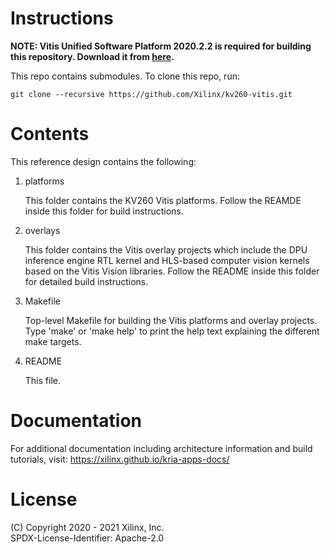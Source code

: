 # Instructions


**NOTE: Vitis Unified Software Platform 2020.2.2 is required for building this repository. Download it from [here](https://www.xilinx.com/support/download/index.html/content/xilinx/en/downloadNav/vitis/2020-2.html).**

This repo contains submodules. To clone this repo, run:
```
git clone --recursive https://github.com/Xilinx/kv260-vitis.git
```

# Contents

This reference design contains the following:

1. platforms

   This folder contains the KV260 Vitis platforms. Follow the REAMDE inside this
   folder for build instructions.

2. overlays

   This folder contains the Vitis overlay projects which include the DPU
   inference engine RTL kernel and HLS-based computer vision kernels based on
   the Vitis Vision libraries. Follow the README inside this folder for detailed
   build instructions.

3. Makefile

   Top-level Makefile for building the Vitis platforms and overlay projects.
   Type 'make' or 'make help' to print the help text explaining the different
   make targets.

4. README

   This file.

# Documentation

For additional documentation including architecture information and build
tutorials, visit: https://xilinx.github.io/kria-apps-docs/

# License

(C) Copyright 2020 - 2021 Xilinx, Inc.\
SPDX-License-Identifier: Apache-2.0
